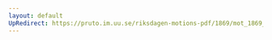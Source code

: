 ```yaml
---
layout: default
UpRedirect: https://pruto.im.uu.se/riksdagen-motions-pdf/1869/mot_1869__fk__fört/mot_1869__fk__fört-001.pdf
---
```

